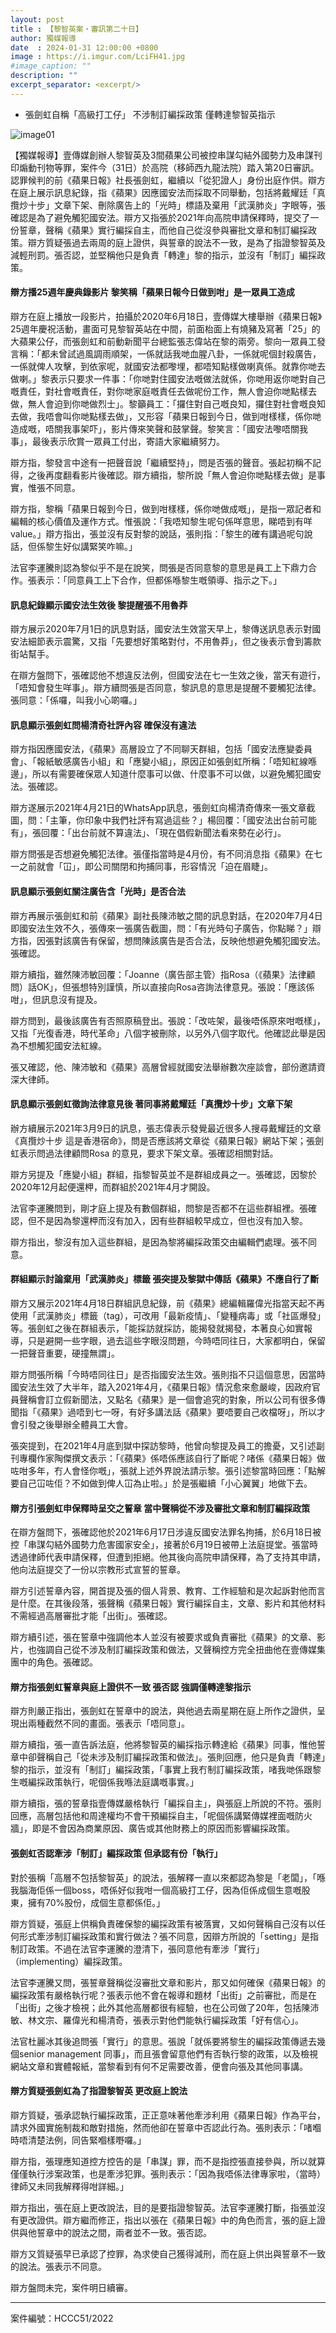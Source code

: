 ```yaml
---
layout: post
title : 【黎智英案・審訊第二十日】
author: 獨媒報導
date  : 2024-01-31 12:00:00 +0800
image : https://i.imgur.com/LciFH41.jpg
#image_caption: ""
description: ""
excerpt_separator: <excerpt/>
---
```


- 張劍虹自稱「高級打工仔」 不涉制訂編採政策 僅轉達黎智英指示

<excerpt/>

![image01](https://i.imgur.com/FLriWXE.png)

【獨媒報導】壹傳媒創辦人黎智英及3間蘋果公司被控串謀勾結外國勢力及串謀刊印煽動刊物等罪，案件今（31日）於高院（移師西九龍法院）踏入第20日審訊。認罪候判的前《蘋果日報》社長張劍虹，繼續以「從犯證人」身份出庭作供。辯方在庭上展示訊息紀錄，指《蘋果》因應國安法而採取不同舉動，包括將戴耀廷「真攬炒十步」文章下架、刪除廣告上的「光時」標語及棄用「武漢肺炎」字眼等，張確認是為了避免觸犯國安法。辯方又指張於2021年向高院申請保釋時，提交了一份誓章，聲稱《蘋果》實行編採自主，而他自己從沒參與審批文章和制訂編採政策。辯方質疑張過去兩周的庭上證供，與誓章的說法不一致，是為了指證黎智英及減輕刑罰。張否認，並堅稱他只是負責「轉達」黎的指示，並沒有「制訂」編採政策。

#### 辯方播25週年慶典錄影片 黎笑稱「蘋果日報今日做到咁」是一眾員工造成

辯方在庭上播放一段影片，拍攝於2020年6月18日，壹傳媒大樓舉辦《蘋果日報》25週年慶祝活動，畫面可見黎智英站在中間，前面枱面上有燒豬及寫著「25」的大蘋果公仔，而張劍虹和前動新聞平台總監張志偉站在黎的兩旁。黎向一眾員工發言稱：「都未曾試過風調雨順架，一係就話我哋血腥八卦，一係就呢個封殺廣告，一係就俾人攻擊，到依家呢，就國安法都嚟埋，都唔知點樣做喇真係。就靠你哋去做喇。」黎表示只要求一件事：「你哋對住國安法嘅做法就係，你哋用返你哋對自己嘅責任，對社會嘅責任，對你哋家庭嘅責任去做呢份工作，無人會迫你哋點樣去做，無人會迫到你哋做烈士」。黎籲員工：「攞住對自己嘅良知，攞住對社會嘅良知去做，我唔會叫你哋點樣去做」，又形容「蘋果日報到今日，做到咁樣樣，係你哋造成嘅，唔關我事架吓」，影片傳來笑聲和鼓掌聲。黎笑言：「國安法嚟唔關我事」，最後表示欣賞一眾員工付出，寄語大家繼續努力。

辯方指，黎發言中途有一把聲音說「繼續堅持」，問是否張的聲音。張起初稱不記得，之後再度翻看影片後確認。辯方續指，黎所說「無人會迫你哋點樣去做」是事實，惟張不同意。

辯方指，黎稱「蘋果日報到今日，做到咁樣樣，係你哋做成嘅」，是指一眾記者和編輯的核心價值及運作方式。惟張說：「我唔知黎生呢句係咩意思，睇唔到有咩value。」辯方指出，張並沒有反對黎的說話，張則指：「黎生的確有講過呢句說話，但係黎生好似講緊笑咋嘛。」

法官李運騰則認為黎似乎不是在說笑，問張是否同意黎的意思是員工上下鼎力合作。張表示：「同意員工上下合作，但都係喺黎生嘅領導、指示之下。」

#### 訊息紀錄顯示國安法生效後 黎提醒張不用魯莽

辯方展示2020年7月1日的訊息對話，國安法生效當天早上，黎傳送訊息表示對國安法細節表示震驚，又指「先要想好策略對付，不用魯莽」，但之後表示會到籌款街站幫手。

在辯方盤問下，張確認他不想違反法例，但國安法在七一生效之後，當天有遊行，「唔知會發生咩事」。辯方續問張是否同意，黎訊息的意思是提醒不要觸犯法律。張同意：「係囉，叫我小心啲囉。」

#### 訊息顯示張劍虹問楊清奇社評內容 確保沒有違法

辯方指因應國安法，《蘋果》高層設立了不同聊天群組，包括「國安法應變委員會」、「報紙敏感廣告小組」和「應變小組」，原因正如張劍虹所稱：「唔知紅線喺邊」，所以有需要確保眾人知道什麼事可以做、什麼事不可以做，以避免觸犯國安法。張確認。

辯方遂展示2021年4月21日的WhatsApp訊息，張劍虹向楊清奇傳來一張文章截圖，問：「主筆，你印象中我們社評有寫過這些？」楊回覆：「國安法出台前可能有」，張回覆：「出台前就不算違法」、「現在倡假新聞法看來勢在必行」。

辯方問張是否想避免觸犯法律。張僅指當時是4月份，有不同消息指《蘋果》在七一之前就會「冚」，即公司關閉和拘捕同事，形容情況「迫在眉睫」。

#### 訊息顯示張劍虹關注廣告含「光時」是否合法

辯方再展示張劍虹和前《蘋果》副社長陳沛敏之間的訊息對話，在2020年7月4日即國安法生效不久，張傳來一張廣告截圖，問：「有光時句子廣告，你點睇？」辯方指，因張對該廣告有保留，想問陳該廣告是否合法，反映他想避免觸犯國安法。張確認。

辯方續指，雖然陳沛敏回覆：「Joanne（廣告部主管）指Rosa（《蘋果》法律顧問）話OK」，但張想特別謹慎，所以直接向Rosa咨詢法律意見。張說：「應該係咁」，但訊息沒有提及。

辯方問到，最後該廣告有否照原稿登出。張說：「改咗架，最後唔係原來咁嘅樣」，又指「光復香港，時代革命」八個字被刪除，以另外八個字取代。他確認此舉是因為不想觸犯國安法紅線。

張又確認，他、陳沛敏和《蘋果》高層曾經就國安法舉辦數次座談會，部份邀請資深大律師。

#### 訊息顯示張劍虹徵詢法律意見後 著同事將戴耀廷「真攬炒十步」文章下架

辦方續展示2021年3月9日的訊息，張志偉表示發覺最近很多人搜尋戴耀廷的文章《真攬炒十步 這是香港宿命》，問是否應該將文章從《蘋果日報》網站下架；張劍虹表示問過法律顧問Rosa 的意見，要求下架文章。張確認相關對話。

辯方另提及「應變小組」群組，指黎智英並不是群組成員之一。張確認，因黎於2020年12月起便還柙，而群組於2021年4月才開設。

法官李運騰問到，剛才庭上提及有數個群組，問黎是否都不在這些群組裡。張確認，但不是因為黎還柙而沒有加入，因有些群組較早成立，但也沒有加入黎。

辯方指出，黎沒有加入這些群組，是因為黎將編採政策交由編輯們處理。張不同意。

#### 群組顯示討論棄用「武漢肺炎」標籤 張突提及黎獄中傳話《蘋果》不應自行了斷

辯方又展示2021年4月18日群組訊息紀錄，前《蘋果》總編輯羅偉光指當天起不再使用「武漢肺炎」標籤（tag），可改用「最新疫情」、「變種病毒」或「社區爆發」等。張劍虹之後在群組表示，「能採訪就採訪，能揭發就揭發，本著良心如實報導，只是避開一些字眼，過去這些字眼沒問題，今時唔同往日，大家都明白，保留一把聲音重要，硬撞無謂」。

辯方問張所稱「今時唔同往日」是否指國安法生效。張則指不只這個意思，因當時國安法生效了大半年，踏入2021年4月，《蘋果日報》情況愈來愈嚴峻，因政府官員聲稱會訂立假新聞法，又點名《蘋果》是一個會追究的對象，所以公司有很多傳聞指「《蘋果》過唔到七一呀，有好多講法話《蘋果》要唔要自己收檔呀」，所以才會引發之後舉辦全體員工大會。

張突提到，在2021年4月底到獄中探訪黎時，他曾向黎提及員工的擔憂，又引述副刊專欄作家陶傑撰文表示：「《蘋果》係唔係應該自行了斷呢？啫係《蘋果日報》做咗咁多年，冇人會怪你嘅」，張就上述外界說法請示黎。張引述黎當時回應：「點解要自己冚咗佢？不如做到俾人冚為止啦。」於是張繼續「小心翼翼」地做下去。

#### 辯方引張劍虹申保釋時呈交之誓章 當中聲稱從不涉及審批文章和制訂編採政策

在辯方盤問下，張確認他於2021年6月17日涉違反國安法罪名拘捕，於6月18日被控「串謀勾結外國勢力危害國家安全」，接著於6月19日被帶上法庭提堂。張當時透過律師代表申請保釋，但遭到拒絕。他其後向高院申請保釋，為了支持其申請，他向法庭提交了一份以宗教形式宣誓的誓章。

辯方引述誓章內容，開首提及張的個人背景、教育、工作經驗和是次起訴對他而言是什麼。在其後段落，張聲稱《蘋果日報》實行編採自主，文章、影片和其他材料不需經過高層審批才能「出街」。張確認。

辯方續引述，張在誓章中強調他本人並沒有被要求或負責審批《蘋果》的文章、影片，也強調自己從不涉及制訂編採政策和做法，又聲稱控方完全扭曲他在壹傳媒集團中的角色。張確認。

#### 辯方指張劍虹誓章與庭上證供不一致 張否認 強調僅轉達黎指示

辯方則嚴正指出，張劍虹在誓章中的說法，與他過去兩星期在庭上所作之證供，呈現出兩種截然不同的畫面。張表示「唔同意」。

辯方續指，張一直告訴法庭，他將黎智英的編採指示轉達給《蘋果》同事，惟他誓章中卻聲稱自己「從未涉及制訂編採政策和做法」。張則回應，他只是負責「轉達」黎的指示，並沒有「制訂」編採政策，「事實上我冇制訂編採政策，啫我哋係跟黎生嘅編採政策執行，呢個係我喺法庭講嘅事實。」

辯方續指，張的誓章指壹傳媒嚴格執行「編採自主」，與張庭上所說的不符。張則回應，高層包括他和周達權均不會干預編採自主，「呢個係講緊傳媒裡面嘅防火牆」，即是不會因為商業原因、廣告或其他財務上的原因而影響編採政策。

#### 張劍虹否認牽涉「制訂」編採政策 但承認有份「執行」

對於張稱「高層不包括黎智英」的說法，張解釋一直以來都認為黎是「老闆」，「喺我腦海佢係一個boss，唔係好似我咁一個高級打工仔，因為佢係成個生意嘅股東，擁有70%股份，成個生意都係佢。」

辯方質疑，張庭上供稱負責確保黎的編採政策有被落實，又如何聲稱自己沒有以任何形式牽涉制訂編採政策和實行做法？張不同意，因辯方所說的「setting」是指制訂政策。不過在法官李運騰的澄清下，張同意他有牽涉「實行」（implementing）編採政策。

法官李運騰又問，張誓章聲稱從沒審批文章和影片，那又如何確保《蘋果日報》的編採政策有嚴格執行呢？張表示他不會在報導和題材「出街」之前審批，而是在「出街」之後才檢視；此外其他高層都很有經驗，也在公司做了20年，包括陳沛敏、林文宗、羅偉光和楊清奇，張表示對他們能執行編採政策「好有信心」。

法官杜麗冰其後追問張「實行」的意思。張說「就係要將黎生的編採政策傳遞去幾個senior management 同事」，而且張會留意他們有否執行黎的政策，以及檢視網站文章和實體報紙，當黎看到有何不足需要改善，便會向張及其他同事講。

#### 辯方質疑張劍虹為了指證黎智英 更改庭上說法

辯方質疑，張承認執行編採政策，正正意味著他牽涉利用《蘋果日報》作為平台，請求外國實施制裁和敵對措施，然而他卻在誓章中否認此行為。張則表示：「啫嗰時唔清楚法例，同告緊嗰樣嘢囉。」

辯方指，張理應知道控方控告的是「串謀」罪，而不是指控張直接參與，所以就算僅僅執行涉案政策，也是牽涉犯罪。張則表示：「因為我唔係法律專家啦，（當時）律師又未同我解釋得咁詳細。」

辯方指出，張在庭上更改說法，目的是要指證黎智英。法官李運騰打斷，指張並沒有更改證供。辯方繼而修正，指出以張在《蘋果日報》中的角色而言，張的庭上證供與他誓章中的說法之間，兩者並不一致。張否認。

辯方又質疑張早已承認了控罪，為求使自己獲得減刑，而在庭上供出與誓章不一致的說法。張表示不同意。

辯方盤問未完，案件明日續審。

---

案件編號：HCCC51/2022
